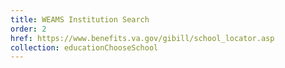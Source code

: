 ```yaml
---
title: WEAMS Institution Search
order: 2
href: https://www.benefits.va.gov/gibill/school_locator.asp
collection: educationChooseSchool
---
```

